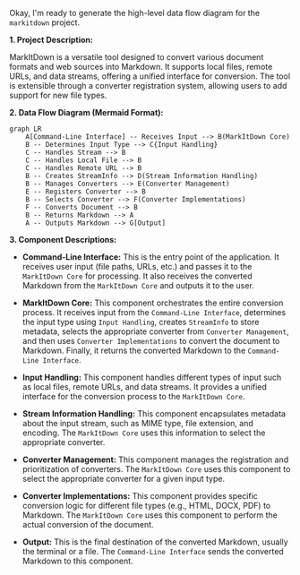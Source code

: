 Okay, I'm ready to generate the high-level data flow diagram for the `markitdown` project.

**1. Project Description:**

MarkItDown is a versatile tool designed to convert various document formats and web sources into Markdown. It supports local files, remote URLs, and data streams, offering a unified interface for conversion. The tool is extensible through a converter registration system, allowing users to add support for new file types.

**2. Data Flow Diagram (Mermaid Format):**

```mermaid
graph LR
    A[Command-Line Interface] -- Receives Input --> B(MarkItDown Core)
    B -- Determines Input Type --> C{Input Handling}
    C -- Handles Stream --> B
    C -- Handles Local File --> B
    C -- Handles Remote URL --> B
    B -- Creates StreamInfo --> D(Stream Information Handling)
    B -- Manages Converters --> E(Converter Management)
    E -- Registers Converter --> B
    B -- Selects Converter --> F(Converter Implementations)
    F -- Converts Document --> B
    B -- Returns Markdown --> A
    A -- Outputs Markdown --> G[Output]
```

**3. Component Descriptions:**

*   **Command-Line Interface:** This is the entry point of the application. It receives user input (file paths, URLs, etc.) and passes it to the `MarkItDown Core` for processing. It also receives the converted Markdown from the `MarkItDown Core` and outputs it to the user.

*   **MarkItDown Core:** This component orchestrates the entire conversion process. It receives input from the `Command-Line Interface`, determines the input type using `Input Handling`, creates `StreamInfo` to store metadata, selects the appropriate converter from `Converter Management`, and then uses `Converter Implementations` to convert the document to Markdown. Finally, it returns the converted Markdown to the `Command-Line Interface`.

*   **Input Handling:** This component handles different types of input such as local files, remote URLs, and data streams. It provides a unified interface for the conversion process to the `MarkItDown Core`.

*   **Stream Information Handling:** This component encapsulates metadata about the input stream, such as MIME type, file extension, and encoding. The `MarkItDown Core` uses this information to select the appropriate converter.

*   **Converter Management:** This component manages the registration and prioritization of converters. The `MarkItDown Core` uses this component to select the appropriate converter for a given input type.

*   **Converter Implementations:** This component provides specific conversion logic for different file types (e.g., HTML, DOCX, PDF) to Markdown. The `MarkItDown Core` uses this component to perform the actual conversion of the document.

*   **Output:** This is the final destination of the converted Markdown, usually the terminal or a file. The `Command-Line Interface` sends the converted Markdown to this component.